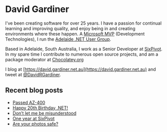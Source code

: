 # David Gardiner

I've been creating software for over 25 years. I have a passion for continual learning and improving quality, and enjoy being in and creating environments where these happen. A [Microsoft MVP](https://mvp.microsoft.com/en-us/PublicProfile/5001655) (Development Technologies), I run the [Adelaide .NET User Group](https://www.adnug.net).

Based in Adelaide, South Australia, I work as a Senior Developer at [SixPivot](https://www.sixpivot.com.au). In my spare time I contribute to numerous open source projects, and am a package moderator at [Chocolatey.org](https://chocolatey.org)

I blog at [https://david.gardiner.net.au](https://david.gardiner.net.au) and tweet at [@DavidRGardiner](https://twitter.com/DavidRGardiner).

## Recent blog posts

<!--START_SECTION:posts-->
* [Passed AZ-400](https:&#x2F;&#x2F;david.gardiner.net.au&#x2F;2022&#x2F;02&#x2F;passed-az400.html)
* [Happy 20th Birthday .NET!](https:&#x2F;&#x2F;david.gardiner.net.au&#x2F;2022&#x2F;02&#x2F;dotnet-anniversary.html)
* [Don’t let me be misunderstood](https:&#x2F;&#x2F;david.gardiner.net.au&#x2F;2022&#x2F;02&#x2F;misunderstood.html)
* [One year at SixPivot](https:&#x2F;&#x2F;david.gardiner.net.au&#x2F;2022&#x2F;02&#x2F;a-year-at-sixpivot.html)
* [Are your photos safe?](https:&#x2F;&#x2F;david.gardiner.net.au&#x2F;2022&#x2F;01&#x2F;lost-photos.html)
<!--END_SECTION:posts-->
